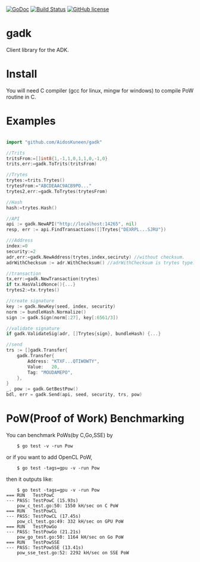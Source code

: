 [![GoDoc](https://godoc.org/github.com/AidosKuneen/gadk?status.svg)](https://godoc.org/github.com/AidosKuneen/gadk)
[![Build Status](https://travis-ci.org/AidosKuneen/gadk.svg?branch=master)](https://travis-ci.org/AidosKuneen/gadk)
[![GitHub license](https://img.shields.io/badge/license-MIT-blue.svg)](https://raw.githubusercontent.com/AidosKuneen/gadk/LICENSE)

gadk
=====

Client library for the ADK.


Install
====

You will need C compiler (gcc for linux, mingw for windows) to compile PoW routine in C.




Examples
====

```go

import "github.com/AidosKuneen/gadk"

//Trits
tritsFrom:=[]int8{1,-1,1,0,1,1,0,-1,0}
trits,err:=gadk.ToTrits(tritsFrom)

//Trytes
trytes:=trits.Trytes()
trytesFrom:="ABCDEAAC9ACB9PO..."
trytes2,err:=gadk.ToTrytes(trytesFrom)

//Hash
hash:=trytes.Hash()

//API
api := gadk.NewAPI("http://localhost:14265", nil)
resp, err := api.FindTransactions([]Trytes{"DEXRPL...SJRU"})

///Address
index:=0
security:=2
adr,err:=gadk.NewAddress(trytes,index,seciruty) //without checksum.
adrWithChecksum := adr.WithChecksum() //adrWithChecksum is trytes type.

//transaction
tx,err:=gadk.NewTransaction(trytes)
if tx.HasValidNonce(){...}
trytes2:=tx.trytes()

//create signature
key := gadk.NewKey(seed, index, security)
norm := bundleHash.Normalize()
sign := gadk.Sign(norm[:27], key[:6561/3])

//validate signature
if gadk.ValidateSig(adr, []Trytes{sign}, bundleHash) {...}

//send
trs := []gadk.Transfer{
	gadk.Transfer{
		Address: "KTXF...QTIWOWTY",
		Value:   20,
		Tag: "MOUDAMEPO",
	},
}
_, pow := gadk.GetBestPow()
bdl, err = gadk.Send(api, seed, security, trs, pow)
```

PoW(Proof of Work) Benchmarking
====

You can benchmark PoWs(by C,Go,SSE) by

```
    $ go test -v -run Pow
```

or if you want to add OpenCL PoW,

```
    $ go test -tags=gpu -v -run Pow
```

then it outputs like:

```
	$ go test -tags=gpu -v -run Pow
=== RUN   TestPowC
--- PASS: TestPowC (15.93s)
	pow_c_test.go:50: 1550 kH/sec on C PoW
=== RUN   TestPowCL
--- PASS: TestPowCL (17.45s)
	pow_cl_test.go:49: 332 kH/sec on GPU PoW
=== RUN   TestPowGo
--- PASS: TestPowGo (21.21s)
	pow_go_test.go:50: 1164 kH/sec on Go PoW
=== RUN   TestPowSSE
--- PASS: TestPowSSE (13.41s)
	pow_sse_test.go:52: 2292 kH/sec on SSE PoW
```



